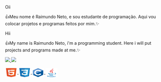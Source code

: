 Oii

👍Meu nome é Raimundo Neto, e sou estudante de programação. Aqui vou colocar projetos e programas feitos por mim.✨

Hii

👍My name is Raimundo Neto, i'm a programming student. Here i will put projects and programs made at me.✨


<div>
  <a href="https://github.com/Nettow">
  <img height="155em" src="https://github-readme-stats.vercel.app/api?username=Nettow&show_icons=true&theme=merko&include_all_commits=true&count_private=true"/>
  <img height="155em" src="https://github-readme-stats.vercel.app/api/top-langs/?username=Nettow&layout=compact&langs_count=16&theme=merko"/>
</div>

<div style="display: inline_block"><br>
<img align="center" alt="Nettow-HTML" height="30" width="40" src="https://raw.githubusercontent.com/devicons/devicon/master/icons/html5/html5-original.svg">
  <img align="center" alt="Nettow-CSS" height="30" width="40" src="https://raw.githubusercontent.com/devicons/devicon/master/icons/css3/css3-original.svg">
 <img align="center" alt="Nettow-C" height="30" width="40" src="https://raw.githubusercontent.com/devicons/devicon/master/icons/c/c-original.svg">
  <img align="center" alt="Nettow-Java" height="30" width="40" src="https://raw.githubusercontent.com/devicons/devicon/master/icons/java/java-original.svg">
</div>
